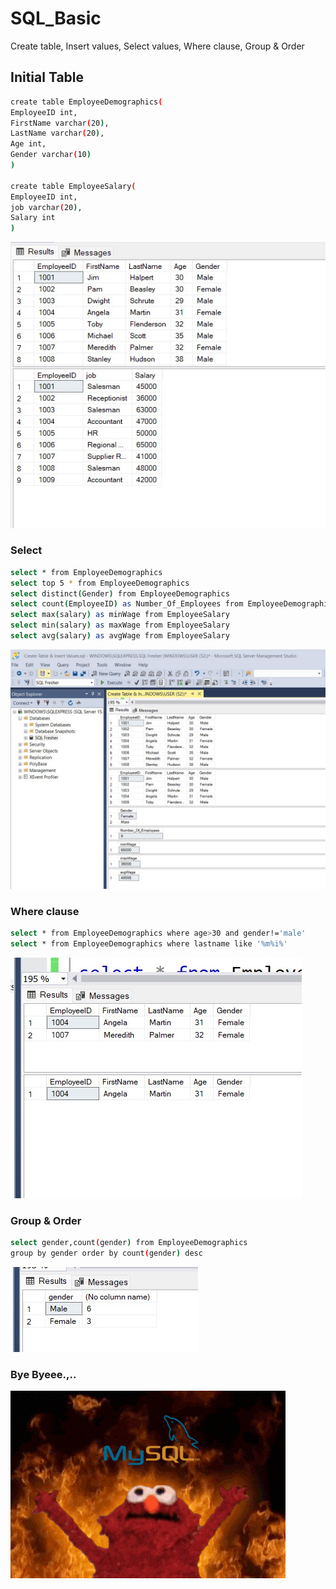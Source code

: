 # SQL_Basic
Create table, Insert values, Select values, Where clause, Group &amp; Order

## Initial Table
```bash
create table EmployeeDemographics(
EmployeeID int,
FirstName varchar(20),
LastName varchar(20),
Age int,
Gender varchar(10)
)

create table EmployeeSalary(
EmployeeID int,
job varchar(20),
Salary int
)
```
![](images/Initial%20Table.jpg)

### Select
```bash
select * from EmployeeDemographics
select top 5 * from EmployeeDemographics
select distinct(Gender) from EmployeeDemographics
select count(EmployeeID) as Number_Of_Employees from EmployeeDemographics
select max(salary) as minWage from EmployeeSalary
select min(salary) as maxWage from EmployeeSalary
select avg(salary) as avgWage from EmployeeSalary
```
![](images/Select%20.jpg)

### Where clause
```bash
select * from EmployeeDemographics where age>30 and gender!='male'
select * from EmployeeDemographics where lastname like '%m%i%'
```
![](images/Where%20clause.jpg)

### Group & Order
```bash
select gender,count(gender) from EmployeeDemographics 
group by gender order by count(gender) desc
```
![](images/Group%20%26%20Order%20.jpg)

### Bye Byeee.,..
![](images/gif_mysql.gif)
